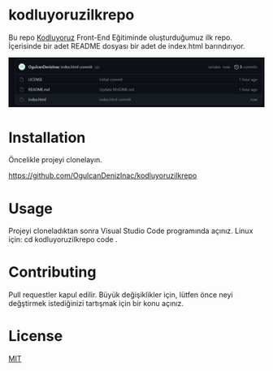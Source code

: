 # kodluyoruzilkrepo
Bu repo [Kodluyoruz](www.kodluyoruz.com) Front-End Eğitiminde oluşturduğumuz ilk repo. İçerisinde bir adet README dosyası bir adet de index.html barındırıyor.

![Repo Resmi](https://github.com/OgulcanDenizInac/kodluyoruzilkrepo/blob/main/resim.JPG)

# Installation
Öncelikle projeyi clonelayın.

https://github.com/OgulcanDenizInac/kodluyoruzilkrepo


# Usage
Projeyi cloneladıktan sonra Visual Studio Code programında açınız.
Linux için:
cd kodluyoruzilkrepo
code .


# Contributing
Pull requestler kapul edilir. Büyük değişiklikler için, lütfen önce neyi değştirmek istediğinizi tartışmak için bir konu açınız.

# License
[MIT](https://opensource.org/licenses/MIT)
